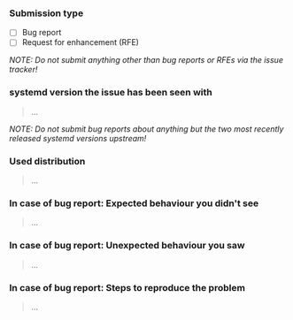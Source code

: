 ### Submission type

  - [ ] Bug report
  - [ ] Request for enhancement (RFE)

*NOTE: Do not submit anything other than bug reports or RFEs via the issue tracker!*

### systemd version the issue has been seen with

> …

*NOTE: Do not submit bug reports about anything but the two most recently released systemd versions upstream!*

### Used distribution

> …

### In case of bug report: Expected behaviour you didn't see

> …

### In case of bug report: Unexpected behaviour you saw

> …

### In case of bug report: Steps to reproduce the problem

> …
